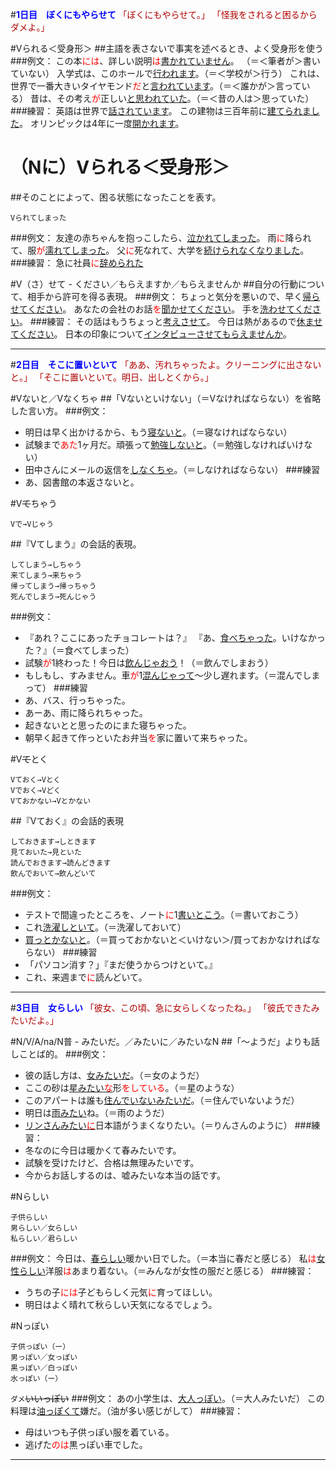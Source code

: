 #**<font color=blue>1日目　ぼくにもやらせて</font>**
<font color=blown>
「ぼくにもやらせて。」
「怪我をされると困るからダメよ。」
</font>

#Vられる＜受身形＞
##主語を表さないで事実を述べるとき、よく受身形を使う
###例文：
この本<font color=red>には</font>、詳しい説明<font color=red>は</font><u>書かれていません</u>。 （＝＜筆者が＞書いていない）
入学式は、このホールで<u>行われます</u>。（＝＜学校が＞行う）
これは、世界で一番大きいタイヤモンド<font color=red>だ</font>と<u>言われています</u>。（＝＜誰かが＞言っている）
昔は、その考え<font color=red>が</font>正しい<u>と思われていた</u>。（＝＜昔の人は＞思っていた）
###練習：
英語は世界で<u>話されています</u>。
この建物は三百年前に<u>建てられました</u>。
オリンピックは4年に一度<u>開かれます</u>。

# （Nに）Vられる＜受身形＞
##そのことによって、困る状態になったことを表す。
```
Vられてしまった
```
###例文：
友達の赤ちゃんを抱っこしたら、<u>泣かれてしまった</u>。
雨<font color=red>に</font>降られて、服<font color=red>が</font><u>濡れてしまった</u>。
父<font color=red>に</font>死なれて、大学を<u>続けられなくなりました</u>。
###練習：
急に社員<font color=red>に</font><u>辞められた</u>

#V（さ）せて - ください／もらえますか／もらえませんか
##自分の行動について、相手から許可を得る表現。
###例文：
ちょっと気分を悪いので、早く<u>帰らせてください</u>。
あなたの会社のお話<font color=red>を</font><u>聞かせてください</u>。
手を<u>洗わせてください</u>。
###練習：
その話はもうちょっと<u>考えさせて</u>。
今日は熱があるので<u>休ませてください</u>。
日本の印象について<u>インタビューさせてもらえませんか</u>。
***

#**<font color=blue>2日目　そこに置いといて</font>**
<font color=blown>
「ああ、汚れちゃったよ。クリーニングに出さないと。」
「そこに置いといて。明日、出しとくから。」
</font>

#Vないと／Vなくちゃ
##「Vないといけない」（＝Vなければならない）を省略した言い方。
###例文：
- 明日は早く出かけるから、もう<u>寝ないと</u>。（＝寝なければならない）
- 試験まで<font color=red>あた</font>1ヶ月だ。頑張って<u>勉強しないと</u>。（＝勉強しなければいけない）
- 田中さんにメールの返信を<u>しなくちゃ</u>。（＝しなければならない）
###練習
- あ、図書館の本返さないと。


#V~~て~~ちゃう
```
Vで→Vじゃう
```
##『Vてしまう』の会話的表現。

```
してしまう→しちゃう
来てしまう→来ちゃう
帰ってしまう→帰っちゃう
死んでしまう→死んじゃう
```
###例文：
- 『あれ？ここにあったチョコレートは？』
『あ、<u>食べちゃった</u>。いけなかった？』（＝食べてしまった）
- 試験<font color=red>が</font>1終わった！今日は<u>飲んじゃおう</u>！（＝飲んでしまおう）
- もしもし、すみません。車<font color=red>が</font>1<u>混んじゃって</u>〜少し遅れます。（＝混んでしまって）
###練習
- あ、バス、行っちゃった。
- あーあ、雨に降られちゃった。
- 起きないとと思ったのにまた寝ちゃった。
- 朝早く起きて作っといたお弁当<font color=red>を</font>家に置いて来ちゃった。
 
#V~~て~~とく
```
Vておく→Vとく
Vでおく→Vどく
Vておかない→Vとかない
```
##『Vておく』の会話的表現
```
しておきます→しときます
見ておいた→見といた
読んでおきます→読んどきます
飲んでおいて→飲んどいて
```
###例文：
- テストで間違ったところを、ノート<font color=red>に</font>1<u>書いとこう</u>。（＝書いておこう）
- これ<u>洗濯しといて</u>。（＝洗濯しておいて）
- <u>買っとかないと</u>。（＝買っておかないと＜いけない＞/買っておかなければならない）
###練習
- 「パソコン消す？」『まだ使うからつけといて。』
- これ、来週まで<font color=red>に</font>読んどいて。

***

#**<font color=blue>3日目　女らしい</font>**
<font color=blown>
「彼女、この頃、急に女らしくなったね。」
「彼氏できたみたいだよ。」
</font>


#N/V/A/na/N普   -   みたいだ。／みたいに／みたいなN
##「〜ようだ」よりも話しことば的。
###例文：
- 彼の話し方は、<u>女みたいだ</u>。（＝女のようだ）
- ここの砂は<u>星みたい<font color=red>な</font></u>形<font color=red>をしている</font>。（＝星のような）
- このアパートは誰も<u>住んでいないみたいだ</u>。（＝住んでいないようだ）
- 明日は<u>雨みたい</u>ね。（＝雨のようだ）
- <u>リンさんみたい<font color=red>に</font></u>日本語がうまくなりたい。（＝りんさんのように）
###練習：
- 冬なのに今日は暖かくて春みたいです。
- 試験を受けたけど、合格は無理みたいです。
- 今からお話しするのは、嘘みたいな本当の話です。

#Nらしい
```
子供らしい
男らしい／女らしい
私らしい／君らしい
```
###例文：
今日は、<u>春らしい</u>暖かい日でした。（＝本当に春だと感じる）
私<font color=red>は</font><u>女性らしい</u>洋服<font color=red>は</font>あまり着ない。（＝みんなが女性の服だと感じる）
###練習：
- うちの子<font color=red>には</font>子どもらしく元気<font color=red>に</font>育ってほしい。
- 明日はよく晴れて秋らしい天気になるでしょう。

#Nっぽい
```
子供っぽい（ー）
男っぽい／女っぽい
黒っぽい／白っぽい
水っぽい（ー）
```
`ダメ`~~いいっぽい~~
###例文：
あの小学生は、<u>大人っぽい</u>。（＝大人みたいだ）
この料理は<u>油っぽくて</u>嫌だ。（油が多い感じがして）
###練習：
- 母はいつも子供っぽい服を着ている。
- 逃げた<font color=red>のは</font>黒っぽい車でした。

***
